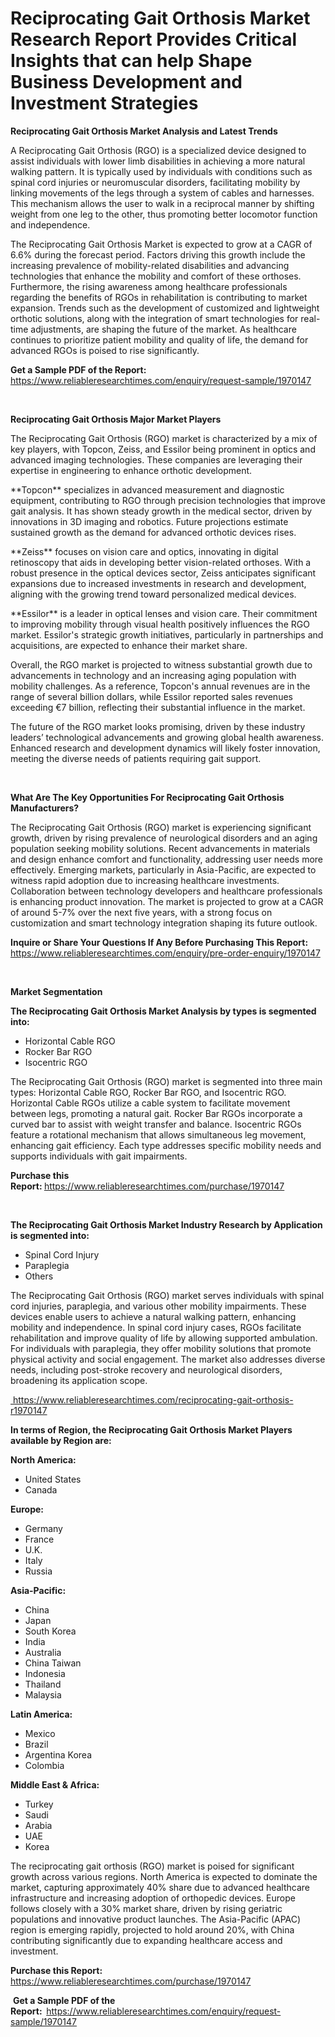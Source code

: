 <p><h1>Reciprocating Gait Orthosis Market Research Report Provides Critical Insights that can help Shape Business Development and Investment Strategies</h1></p><p><strong>Reciprocating Gait Orthosis Market Analysis and Latest Trends</strong></p>
<p><p>A Reciprocating Gait Orthosis (RGO) is a specialized device designed to assist individuals with lower limb disabilities in achieving a more natural walking pattern. It is typically used by individuals with conditions such as spinal cord injuries or neuromuscular disorders, facilitating mobility by linking movements of the legs through a system of cables and harnesses. This mechanism allows the user to walk in a reciprocal manner by shifting weight from one leg to the other, thus promoting better locomotor function and independence.</p><p>The Reciprocating Gait Orthosis Market is expected to grow at a CAGR of 6.6% during the forecast period. Factors driving this growth include the increasing prevalence of mobility-related disabilities and advancing technologies that enhance the mobility and comfort of these orthoses. Furthermore, the rising awareness among healthcare professionals regarding the benefits of RGOs in rehabilitation is contributing to market expansion. Trends such as the development of customized and lightweight orthotic solutions, along with the integration of smart technologies for real-time adjustments, are shaping the future of the market. As healthcare continues to prioritize patient mobility and quality of life, the demand for advanced RGOs is poised to rise significantly.</p></p>
<p><strong>Get a Sample PDF of the Report:&nbsp;</strong> <a href="https://www.reliableresearchtimes.com/enquiry/request-sample/1970147?utm_campaign=2237&utm_medium=2&utm_source=Github&utm_content=ia&utm_term=13042025&utm_id=reciprocating-gait-orthosis">https://www.reliableresearchtimes.com/enquiry/request-sample/1970147</a></p>
<p>&nbsp;</p>
<p><strong>Reciprocating Gait Orthosis Major Market Players</strong></p>
<p><p>The Reciprocating Gait Orthosis (RGO) market is characterized by a mix of key players, with Topcon, Zeiss, and Essilor being prominent in optics and advanced imaging technologies. These companies are leveraging their expertise in engineering to enhance orthotic development. </p><p>**Topcon** specializes in advanced measurement and diagnostic equipment, contributing to RGO through precision technologies that improve gait analysis. It has shown steady growth in the medical sector, driven by innovations in 3D imaging and robotics. Future projections estimate sustained growth as the demand for advanced orthotic devices rises.</p><p>**Zeiss** focuses on vision care and optics, innovating in digital retinoscopy that aids in developing better vision-related orthoses. With a robust presence in the optical devices sector, Zeiss anticipates significant expansions due to increased investments in research and development, aligning with the growing trend toward personalized medical devices.</p><p>**Essilor** is a leader in optical lenses and vision care. Their commitment to improving mobility through visual health positively influences the RGO market. Essilor's strategic growth initiatives, particularly in partnerships and acquisitions, are expected to enhance their market share.</p><p>Overall, the RGO market is projected to witness substantial growth due to advancements in technology and an increasing aging population with mobility challenges. As a reference, Topcon's annual revenues are in the range of several billion dollars, while Essilor reported sales revenues exceeding €7 billion, reflecting their substantial influence in the market.</p><p>The future of the RGO market looks promising, driven by these industry leaders’ technological advancements and growing global health awareness. Enhanced research and development dynamics will likely foster innovation, meeting the diverse needs of patients requiring gait support.</p></p>
<p>&nbsp;</p>
<p><strong>What Are The Key Opportunities For Reciprocating Gait Orthosis Manufacturers?</strong></p>
<p><p>The Reciprocating Gait Orthosis (RGO) market is experiencing significant growth, driven by rising prevalence of neurological disorders and an aging population seeking mobility solutions. Recent advancements in materials and design enhance comfort and functionality, addressing user needs more effectively. Emerging markets, particularly in Asia-Pacific, are expected to witness rapid adoption due to increasing healthcare investments. Collaboration between technology developers and healthcare professionals is enhancing product innovation. The market is projected to grow at a CAGR of around 5-7% over the next five years, with a strong focus on customization and smart technology integration shaping its future outlook.</p></p>
<p><strong>Inquire or Share Your Questions If Any Before Purchasing This Report:</strong> <a href="https://www.reliableresearchtimes.com/enquiry/pre-order-enquiry/1970147?utm_campaign=2237&utm_medium=2&utm_source=Github&utm_content=ia&utm_term=13042025&utm_id=reciprocating-gait-orthosis">https://www.reliableresearchtimes.com/enquiry/pre-order-enquiry/1970147</a></p>
<p>&nbsp;</p>
<p><strong>Market Segmentation</strong></p>
<p><strong>The Reciprocating Gait Orthosis Market Analysis by types is segmented into:</strong></p>
<p><ul><li>Horizontal Cable RGO</li><li>Rocker Bar RGO</li><li>Isocentric RGO</li></ul></p>
<p><p>The Reciprocating Gait Orthosis (RGO) market is segmented into three main types: Horizontal Cable RGO, Rocker Bar RGO, and Isocentric RGO. Horizontal Cable RGOs utilize a cable system to facilitate movement between legs, promoting a natural gait. Rocker Bar RGOs incorporate a curved bar to assist with weight transfer and balance. Isocentric RGOs feature a rotational mechanism that allows simultaneous leg movement, enhancing gait efficiency. Each type addresses specific mobility needs and supports individuals with gait impairments.</p></p>
<p><strong>Purchase this Report:&nbsp;</strong><a href="https://www.reliableresearchtimes.com/purchase/1970147?utm_campaign=2237&utm_medium=2&utm_source=Github&utm_content=ia&utm_term=13042025&utm_id=reciprocating-gait-orthosis">https://www.reliableresearchtimes.com/purchase/1970147</a></p>
<p>&nbsp;</p>
<p><strong>The Reciprocating Gait Orthosis Market Industry Research by Application is segmented into:</strong></p>
<p><ul><li>Spinal Cord Injury</li><li>Paraplegia</li><li>Others</li></ul></p>
<p><p>The Reciprocating Gait Orthosis (RGO) market serves individuals with spinal cord injuries, paraplegia, and various other mobility impairments. These devices enable users to achieve a natural walking pattern, enhancing mobility and independence. In spinal cord injury cases, RGOs facilitate rehabilitation and improve quality of life by allowing supported ambulation. For individuals with paraplegia, they offer mobility solutions that promote physical activity and social engagement. The market also addresses diverse needs, including post-stroke recovery and neurological disorders, broadening its application scope.</p></p>
<p><a href="https://www.reliableresearchtimes.com/reciprocating-gait-orthosis-r1970147?utm_campaign=2237&utm_medium=2&utm_source=Github&utm_content=ia&utm_term=13042025&utm_id=reciprocating-gait-orthosis">&nbsp;https://www.reliableresearchtimes.com/reciprocating-gait-orthosis-r1970147</a></p>
<p><strong>In terms of Region, the Reciprocating Gait Orthosis Market Players available by Region are:</strong></p>
<p>
    <p> <strong> North America: </strong>
        <ul>
            <li>United States</li>
            <li>Canada</li>
        </ul>
        </p> 
    <p> <strong> Europe: </strong>
        <ul>
            <li>Germany</li>
            <li>France</li>
            <li>U.K.</li>
            <li>Italy</li>
            <li>Russia</li>
        </ul>
        </p> 
    <p> <strong> Asia-Pacific: </strong>
        <ul>
            <li>China</li>
            <li>Japan</li>
            <li>South Korea</li>
            <li>India</li>
            <li>Australia</li>
            <li>China Taiwan</li>
            <li>Indonesia</li>
            <li>Thailand</li>
            <li>Malaysia</li>
        </ul>
        </p> 
    <p> <strong> Latin America: </strong>
        <ul>
            <li>Mexico</li>
            <li>Brazil</li>
            <li>Argentina Korea</li>
            <li>Colombia</li>
        </ul>
        </p> 
    <p> <strong> Middle East & Africa: </strong>
        <ul>
            <li>Turkey</li>
            <li>Saudi</li>
            <li>Arabia</li>
            <li>UAE</li>
            <li>Korea</li>
        </ul>
    </p>
    </p>
<p><p>The reciprocating gait orthosis (RGO) market is poised for significant growth across various regions. North America is expected to dominate the market, capturing approximately 40% share due to advanced healthcare infrastructure and increasing adoption of orthopedic devices. Europe follows closely with a 30% market share, driven by rising geriatric populations and innovative product launches. The Asia-Pacific (APAC) region is emerging rapidly, projected to hold around 20%, with China contributing significantly due to expanding healthcare access and investment.</p></p>
<p><strong>Purchase this Report: </strong><a href="https://www.reliableresearchtimes.com/purchase/1970147?utm_campaign=2237&utm_medium=2&utm_source=Github&utm_content=ia&utm_term=13042025&utm_id=reciprocating-gait-orthosis">https://www.reliableresearchtimes.com/purchase/1970147</a></p>
<p>&nbsp;<strong>Get a Sample PDF of the Report:&nbsp;&nbsp;</strong><a href="https://www.reliableresearchtimes.com/enquiry/request-sample/1970147?utm_campaign=2237&utm_medium=2&utm_source=Github&utm_content=ia&utm_term=13042025&utm_id=reciprocating-gait-orthosis">https://www.reliableresearchtimes.com/enquiry/request-sample/1970147</a></p>
<p><strong></strong></p>
<p><p></p><p></p><p></p></p>